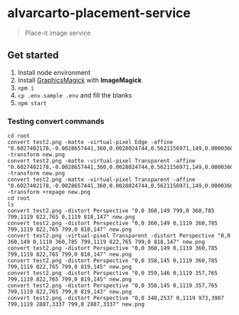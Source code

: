 # alvarcarto-placement-service

> Place-it image service


## Get started

1. Install node environment
1. Install [GraphicsMagick](https://github.com/aheckmann/gm#getting-started) with **ImageMagick**
1. `npm i`
1. `cp .env.sample .env` and fill the blanks
1. `npm start`



### Testing convert commands

```
cd root
convert test2.png -matte -virtual-pixel Edge -affine "0.6027402178,-0.0028657441,360,0.0028024744,0.5621156971,149,0.0000360925,-0.0000079604,1" -transform new.png
convert test2.png -matte -virtual-pixel Transparent -affine "0.6027402178,-0.0028657441,360,0.0028024744,0.5621156971,149,0.0000360925,-0.0000079604,1" -transform new.png
convert test2.png -matte -virtual-pixel Transparent -affine "0.6027402178,-0.0028657441,360,0.0028024744,0.5621156971,149,0.0000360925,-0.0000079604,1" -transform +repage new.png
cd root
ls
convert test2.png -distort Perspective "0,0 360,149 799,0 360,785 799,1119 822,765 0,1119 818,147" new.png
convert test2.png -distort Perspective "0,0 360,149 0,1119 360,785 799,1119 822,765 799,0 818,147" new.png
convert test2.png -virtual-pixel Transparent -distort Perspective "0,0 360,149 0,1119 360,785 799,1119 822,765 799,0 818,147" new.png
convert test2.png -distort Perspective "0,0 360,149 0,1119 360,785 799,1119 822,765 799,0 818,147" new.png
convert test2.png -distort Perspective "0,0 358,145 0,1119 360,785 799,1119 822,765 799,0 819,145" new.png
convert test2.png -distort Perspective "0,0 359,146 0,1119 357,765 799,1119 822,765 799,0 819,145" new.png
convert test2.png -distort Perspective "0,0 358,145 0,1119 357,765 799,1119 822,765 799,0 819,143" new.png
convert test2.png -distort Perspective "0,0 340,2537 0,1119 973,3907 799,1119 2887,3337 799,0 2887,3337" new.png
```